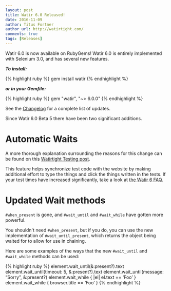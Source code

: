 ```yaml
---
layout: post
title: Watir 6.0 Released!
date: 2016-11-09
author: Titus Fortner
author_url: http://watirtight.com/
comments: true
tags: [Releases]
---
```


Watir 6.0 is now available on RubyGems! Watir 6.0 is entirely implemented
with Selenium 3.0, and has several new features.
<!--more-->

***To install:***

{% highlight ruby %}
gem install watir
{% endhighlight %}

***or in your Gemfile:*** 

{% highlight ruby %}
gem "watir", "~> 6.0.0"
{% endhighlight %}

See the [Changelog](https://github.com/watir/watir/blob/master/CHANGES.md) 
for a complete list of updates.

Since Watir 6.0 Beta 5 there have been two significant additions.

# Automatic Waits
A more thorough explanation surrounding the reasons for this change can
be found on this 
[Watirtight Testing post](http://watirtight.com/2016/10/13/wait-in-the-watir.html).

This feature helps synchronize test code with the website by making
additional effort to type the things and click the things written in
the tests. If your test times have increased significantly, take a look at
[the Watir 6 FAQ](/watir-6-faq/#H).

# Updated Wait methods

`#when_present` is gone, and `#wait_until` and `#wait_while` have gotten
more powerful. 

You shouldn't need `#when_present`, but if you do, you can use the new
implementation of `#wait_until_present`, which returns the object
being waited for to allow for use in chaining.

Here are some examples of the ways that the new `#wait_until` and
`#wait_while` methods can be used:

{% highlight ruby %}
element.wait_until(&:present?).text
element.wait_until(timeout: 5, &:present?).text
element.wait_until(message: “Sorry”, &:present?)
element.wait_while { |el| el.text == ‘Foo’ }
element.wait_while { browser.title == ‘Foo’ }
{% endhighlight %}
